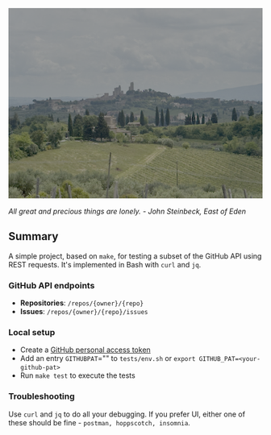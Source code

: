![Random picture from my walk](sangimi.png)

*All great and precious things are lonely. - John Steinbeck, East of Eden*

## Summary

A simple project, based on `make`, for testing a subset of the GitHub API
using REST requests. It's implemented in Bash with `curl` and `jq`.

### GitHub API endpoints

- **Repositories**: `/repos/{owner}/{repo}`
- **Issues**: `/repos/{owner}/{repo}/issues`

### Local setup

- Create a [GitHub personal access token](https://github.com/settings/tokens)
- Add an entry `GITHUBPAT`="<your-github-pat>" to `tests/env.sh` or `export GITHUB_PAT=<your-github-pat>`
- Run `make test` to execute the tests

### Troubleshooting

Use `curl` and `jq` to do all your debugging. If you prefer UI, either one of these
should be fine - `postman, hoppscotch, insomnia`.
